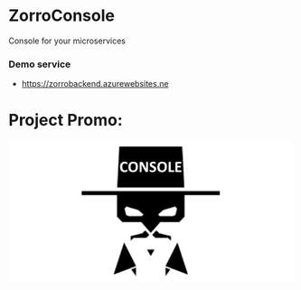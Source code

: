 # ZorroConsole

Console for your microservices

### Demo service

* https://zorrobackend.azurewebsites.ne

# Project Promo:

![1](https://github.com/omsdotnet/ZorroConsole/blob/main/promo/640x320.png?raw=true)
